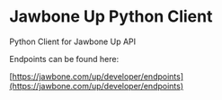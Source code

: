 Jawbone Up  Python Client
=================

Python Client for Jawbone Up API

Endpoints can be found here:

[https://jawbone.com/up/developer/endpoints](https://jawbone.com/up/developer/endpoints)

